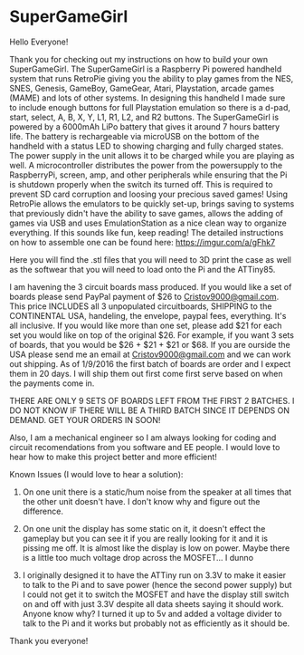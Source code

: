 # SuperGameGirl
Hello Everyone!

Thank you for checking out my instructions on how to build your own SuperGameGirl. The SuperGameGirl is a Raspberry Pi powered handheld system that runs RetroPie giving you the ability to play games from the NES, SNES, Genesis, GameBoy, GameGear, Atari, Playstation, arcade games (MAME) and lots of other systems. In designing this handheld I made sure to include enough buttons for full Playstation emulation so there is a d-pad, start, select, A, B, X, Y, L1, R1, L2, and R2 buttons. The SuperGameGirl is powered by a 6000mAh LiPo battery that gives it around 7 hours battery life. The battery is rechargeable via microUSB on the bottom of the handheld with a status LED to showing charging and fully charged states. The power supply in the unit allows it to be charged while you are playing as well. A microcontroller distributes the power from the powersupply to the RaspberryPi, screen, amp, and other peripherals while ensuring that the Pi is shutdown properly when the switch its turned off. This is required to prevent SD card corruption and loosing your precious saved games! Using RetroPie allows the emulators to be quickly set-up, brings saving to systems that previously didn't have the ability to save games, allows the adding of games via USB and uses EmulationStation as a nice clean way to organize everything. If this sounds like fun, keep reading! The detailed instructions on how to assemble one can be found here:  https://imgur.com/a/gFhk7

Here you will find the .stl files that you will need to 3D print the case as well as the softwear that you will need to load onto the Pi and the ATTiny85.

I am havening the 3 circuit boards mass produced.  If you would like a set of boards please send PayPal payment of $26 to Cristov9000@gmail.com.  This price INCLUDES all 3 unpopulated circuitboards, SHIPPING to the CONTINENTAL USA, handeling, the envelope, paypal fees, everything.  It's all inclusive.  If you would like more than one set, please add $21 for each set you would like on top of the original $26.  For example, if you want 3 sets of boards, that you would be $26 + $21 + $21 or $68.  If you are ourside the USA please send me an email at Cristov9000@gmail.com and we can work out shipping.  As of 1/9/2016 the first batch of boards are order and I expect them in 20 days.  I will ship them out first come first serve based on when the payments come in.

THERE ARE ONLY 9 SETS OF BOARDS LEFT FROM THE FIRST 2 BATCHES.  I DO NOT KNOW IF THERE WILL BE A THIRD BATCH SINCE IT DEPENDS ON DEMAND.  GET YOUR ORDERS IN SOON!

Also, I am a mechanical engineer so I am always looking for coding and circuit recomendations from you software and EE people.  I would love to hear how to make this project better and more efficient!

Known Issues (I would love to hear a solution): 

1. On one unit there is a static/hum noise from the speaker at all times that the other unit doesn't have. I don't know why and figure out the difference. 

2. On one unit the display has some static on it, it doesn't effect the gameplay but you can see it if you are really looking for it and it is pissing me off. It is almost like the display is low on power. Maybe there is a little too much voltage drop across the MOSFET... I dunno 

3. I originally designed it to have the ATTiny run on 3.3V to make it easier to talk to the Pi and to save power (hence the second power supply) but I could not get it to switch the MOSFET and have the display still switch on and off with just 3.3V despite all data sheets saying it should work. Anyone know why? I turned it up to 5v and added a voltage divider to talk to the Pi and it works but probably not as efficiently as it should be.

Thank you everyone!
